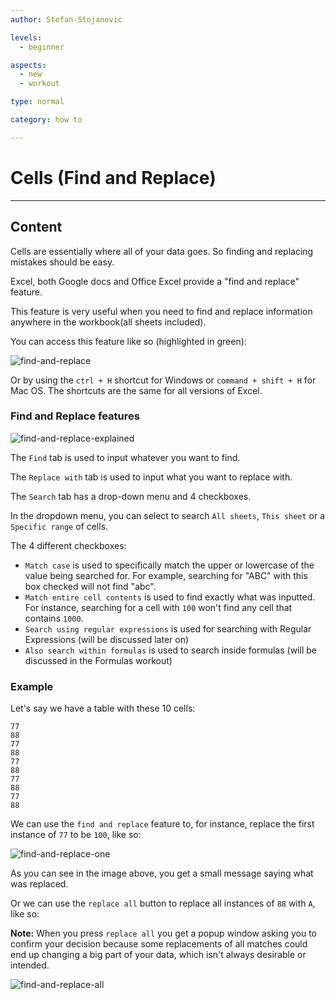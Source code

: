 ```yaml
---
author: Stefan-Stojanovic

levels:
  - beginner

aspects:
  - new
  - workout

type: normal

category: how to

---
```


# Cells (Find and Replace)

---
## Content

Cells are essentially where all of your data goes. So finding and replacing mistakes should be easy.

Excel, both Google docs and Office Excel provide a "find and replace" feature.

This feature is very useful when you need to find and replace information anywhere in the workbook(all sheets included).

You can access this feature like so (highlighted in green):

![find-and-replace](https://img.enkipro.com/78878b3b7f955f8bbd13b8163a01c876.png)

Or by using the `ctrl + H` shortcut for Windows or `command + shift + H` for Mac OS. The shortcuts are the same for all versions of Excel.

### Find and Replace features

![find-and-replace-explained](https://img.enkipro.com/1493f74c87ed109043a7ea500daf06a8.png)

The `Find` tab is used to input whatever you want to find.

The `Replace with` tab is used to input what you want to replace with.

The `Search` tab has a drop-down menu and 4 checkboxes.

In the dropdown menu, you can select to search `All sheets`, `This sheet` or a `Specific range` of cells.

The 4 different checkboxes:
- `Match case` is used to specifically match the upper or lowercase of the value being searched for. For example, searching for "ABC" with this box checked will not find "abc".
- `Match entire cell contents` is used to find exactly what was inputted. For instance, searching for a cell with `100` won't find any cell that contains `1000`.
- `Search using regular expressions` is used for searching with Regular Expressions (will be discussed later on)
- `Also search within formulas` is used to search inside formulas (will be discussed in the Formulas workout)

### Example

Let's say we have a table with these 10 cells:
```
77
88
77
88
77
88
77
88
77
88
```

We can use the `find and replace` feature to, for instance, replace the first instance of `77` to be `100`, like so:

![find-and-replace-one](https://img.enkipro.com/5b9745748cd7f1708f56addd76d7a4e4.png)

As you can see in the image above, you get a small message saying what was replaced.

Or we can use the `replace all` button to replace all instances of `88` with `A`, like so:

**Note:** When you press `replace all` you get a popup window asking you to confirm your decision because some replacements of all matches could end up changing a big part of your data, which isn't always desirable or intended.

![find-and-replace-all](https://img.enkipro.com/51e09ad5093527daf14f2834b3e2b322.png)
